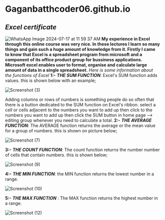 # Gaganbatthcoder06.github.io
## *Excel certificate*
![WhatsApp Image 2024-07-17 at 11 59 37 AM](https://github.com/user-attachments/assets/e6b47bae-3dca-4e9a-b8d5-cd716edcb7a0)
**My experience in Excel through this online course was very nice. In these lectures I learn so many things and gain such a huge amount of knowledge from it. Firstly I came to know that Excel is a spreadsheet program from microsoft and a component of its office product group for bussiness applications. Microsoft excel enables user to format, organise and calculate large amount of data in a single spreadsheet.**
*Here is some information about the functions of Excel*
**1:-** ***THE SUM FUNCTION***: Excel's SUM function adds values. this is shown below with an example;

![Screenshot (3)](https://github.com/user-attachments/assets/0a8c7e21-94e2-40d1-a093-714aa13776cf)


Adding columns or rows of numbers is something people do so often that there is a button dedicated to the SUM function on Excel's ribbon. select a cell or cells adjacent to the numbers you want to add up then click to the numbers you want to add up then click the SUM button in home page --> editing group whenever you need to calculate a total.
**2:-** ***THE AVERAGE FUNCTION***: The AVERAGE function returns the average or the mean value for a group of numbers.  this is shown on picture below;

![Screenshot (7)](https://github.com/user-attachments/assets/f9a3fb6d-c2d0-4bc9-aa95-d2bda503cc0a)


**3:-** ***THE COUNT FUNCTION***: The count function returns the number number of cells that contain numbers. this is shown below;

![Screenshot (9)](https://github.com/user-attachments/assets/139b2840-5466-49b8-a901-3408c3fec006)


**4:-** ***THE MIN FUNCTION***: the MIN function returns the lowest number in a range.

![Screenshot (10)](https://github.com/user-attachments/assets/97891b68-44c2-46a1-b751-619166a6790a)


**5:-** ***THE MAX FUNCTION*** : The MAX function returns the highest number in a range.

![Screenshot (12)](https://github.com/user-attachments/assets/d3fedd0b-70b3-4c15-a33e-e4eb7935510b)






